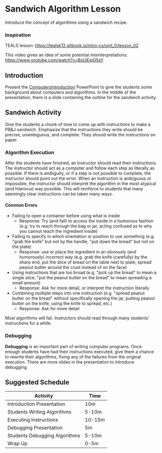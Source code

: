 # Sandwich Algorithm Lesson
Introduce the concept of algorithms using a sandwich recipe.

### Inspiration
TEALS lesson: https://tealsk12.gitbook.io/intro-cs/unit_0/lesson_02

This video gives an idea of some potential misinterpretations: https://www.youtube.com/watch?v=BsUiEejG5sY

## Introduction
Present the [ComputersIntroduction](ComputersIntroduction.pptx) PowerPoint to give the students some background about computers and algorithms. In the middle of the presentation, there is a slide containing the outline for the sandwich activity.

## Sandwich Activity
Give the students a chunk of time to come up with instructions to make a PB&J sandwich. Emphasize that the instructions they write should be precise, unambiguous, and complete. They should write the instructions on paper.

### Algorithm Execution
After the students have finished, an instructor should read their instructions. The instructor should act as a computer and follow each step as literally as possible. If there is ambiguity, or if a step is not possible to complete, the instructor should point out the error. When an instruction is ambiguous or impossible, the instructor should interpret the algorithm in the most atypical (and hilarious) way possible.  This will reinforce to students that many seemingly clear instructions can be taken many ways.

#### Common Errors
- Failing to open a container before using what is inside
    - Response: Try (and fail) to access the inside in a humorous fashion (e.g. try to reach through the bag or jar, acting confused as to why you cannot reach the ingredient inside)
- Failing to specify in which orientation or position to use something (e.g. "grab the knife" but not by the handle, "put down the bread" but not on the plate)
    - Response: use or place the ingredient in an obviously (and humorously) incorrect way (e.g. grab the knife (carefully) by the sharp end, put the slice of bread on the table next to plate, spread peanut butter around the crust instead of on the face)
- Using instructions that are too broad (e.g. "pick up the bread" to mean a single slice, "put the peanut butter on the bread" to mean spreading a small amount)
    - Response: Ask for more detail, or interpret the instruction literally
- Combining multiple steps into one instruction (e.g. "spread peanut butter on the bread" without specifically opening the jar, putting peanut butter on the knife, using the knife to spread, etc.)
    - Response: Ask for more detail

Most algorithms will fail. Instructors should read through many students' instructions for a while.

### Debugging
**Debugging** is an important part of writing computer programs. Once enough students have had their instructions executed, give them a chance to rewrite their algorithms, fixing any of the failures from the original execution. There are more slides in the presentation to introduce debugging.

## Suggested Schedule

| Activity | Time |
|-|-|
| Introduction Presentation | 10m |
| Students Writing Algorithms | 5-10m |
| Executing Instructions | 10-15m |
| Debugging Presentation | 5m |
| Students Debugging Algorithms | 5-10m |
| Wrap Up | 0-5m |